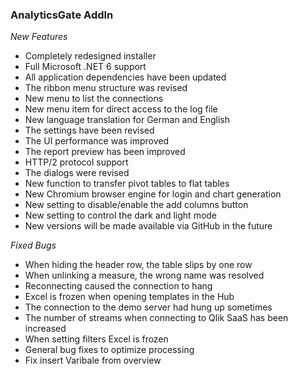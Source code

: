 ### AnalyticsGate AddIn

*New Features*
- Completely redesigned installer
- Full Microsoft .NET 6 support
- All application dependencies have been updated
- The ribbon menu structure was revised
- New menu to list the connections
- New menu item for direct access to the log file
- New language translation for German and English
- The settings have been revised
- The UI performance was improved
- The report preview has been improved
- HTTP/2 protocol support
- The dialogs were revised
- New function to transfer pivot tables to flat tables
- New Chromium browser engine for login and chart generation 
- New setting to disable/enable the add columns button
- New setting to control the dark and light mode
- New versions will be made available via GitHub in the future

*Fixed Bugs*
- When hiding the header row, the table slips by one row
- When unlinking a measure, the wrong name was resolved
- Reconnecting caused the connection to hang
- Excel is frozen when opening templates in the Hub
- The connection to the demo server had hung up sometimes
- The number of streams when connecting to Qlik SaaS has been increased
- When setting filters Excel is frozen
- General bug fixes to optimize processing
- Fix insert Varibale from overview
